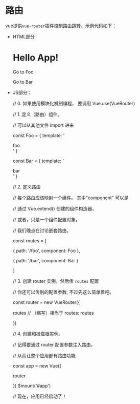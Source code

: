 # 路由



vue提供`vue-router`插件控制路由跳转。示例代码如下：



* HTML部分

     <div id="app">

     <h1>Hello App!</h1>

     <p>

     <!-- 使用 router-link 组件来导航. -->

     <!-- 通过传入 `to` 属性指定链接. -->

     <!-- <router-link> 默认会被渲染成一个 `<a>` 标签 -->

     <router-link to="/foo">Go to Foo</router-link>

     <router-link to="/bar">Go to Bar</router-link>

     </p>

     <!-- 路由出口 -->

     <!-- 路由匹配到的组件将渲染在这里 -->

     <router-view></router-view>

     </div>



* JS部分：



     // 0. 如果使用模块化机制编程， 要调用 Vue.use(VueRouter)

     // 1. 定义（路由）组件。

     // 可以从其他文件 import 进来

     const Foo = { template: '<div>foo</div>' }

     const Bar = { template: '<div>bar</div>' }

     // 2. 定义路由

     // 每个路由应该映射一个组件。 其中"component" 可以是

     // 通过 Vue.extend() 创建的组件构造器，

     // 或者，只是一个组件配置对象。

     // 我们晚点在讨论嵌套路由。

     const routes = [

     { path: '/foo', component: Foo },

     { path: '/bar', component: Bar }

     ]

     // 3. 创建 router 实例，然后传 `routes` 配置

     // 你还可以传别的配置参数, 不过先这么简单着吧。

     const router = new VueRouter({

     routes // （缩写）相当于 routes: routes

     })

     // 4. 创建和挂载根实例。

     // 记得要通过 router 配置参数注入路由，

     // 从而让整个应用都有路由功能

     const app = new Vue({

     router

     }).$mount('#app')

     // 现在，应用已经启动了！









